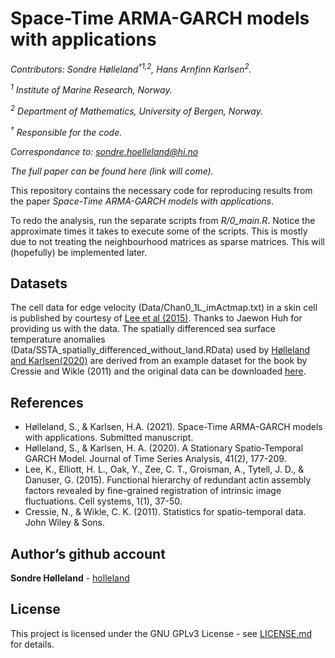 Space-Time ARMA-GARCH models with applications
================

*Contributors: Sondre Hølleland<sup>†1,2</sup>, Hans Arnfinn
Karlsen<sup>2</sup>.*

*<sup>1</sup> Institute of Marine Research, Norway.*

*<sup>2</sup> Department of Mathematics, University of Bergen, Norway.*

*<sup>†</sup> Responsible for the code.*

*Correspondance to: <sondre.hoelleland@hi.no>*

*The full paper can be found here (link will come).*

This repository contains the necessary code for reproducing results from
the paper *Space-Time ARMA-GARCH models with applications*.

To redo the analysis, run the separate scripts from *R/0\_main.R*.
Notice the approximate times it takes to execute some of the scripts.
This is mostly due to not treating the neighbourhood matrices as sparse
matrices. This will (hopefully) be implemented later.

## Datasets

The cell data for edge velocity (Data/Chan0\_1L\_imActmap.txt) in a skin
cell is published by courtesy of [Lee et al
(2015)](https://doi.org/10.1016/j.cels.2015.07.001). Thanks to Jaewon
Huh for providing us with the data. The spatially differenced sea
surface temperature anomalies
(Data/SSTA\_spatially\_differenced\_without\_land.RData) used by
[Hølleland and Karlsen(2020)](https://doi.org/10.1111/jtsa.12498) are
derived from an example dataset for the book by Cressie and Wikle (2011)
and the original data can be downloaded
[here](ftp://ftp.wiley.com/public/sci_tech_med/spatio_temporal_data).

## References

-   Hølleland, S., & Karlsen, H.A. (2021). Space-Time ARMA-GARCH models
    with applications. Submitted manuscript.  
-   Hølleland, S., & Karlsen, H. A. (2020). A Stationary Spatio‐Temporal
    GARCH Model. Journal of Time Series Analysis, 41(2), 177-209.
-   Lee, K., Elliott, H. L., Oak, Y., Zee, C. T., Groisman, A.,
    Tytell, J. D., & Danuser, G. (2015). Functional hierarchy of
    redundant actin assembly factors revealed by fine-grained
    registration of intrinsic image fluctuations. Cell systems, 1(1),
    37-50.
-   Cressie, N., & Wikle, C. K. (2011). Statistics for spatio-temporal
    data. John Wiley & Sons.

## Author’s github account

**Sondre Hølleland** - [holleland](https://github.com/holleland)

## License

This project is licensed under the GNU GPLv3 License - see
[LICENSE.md](LICENSE.md) for details.
